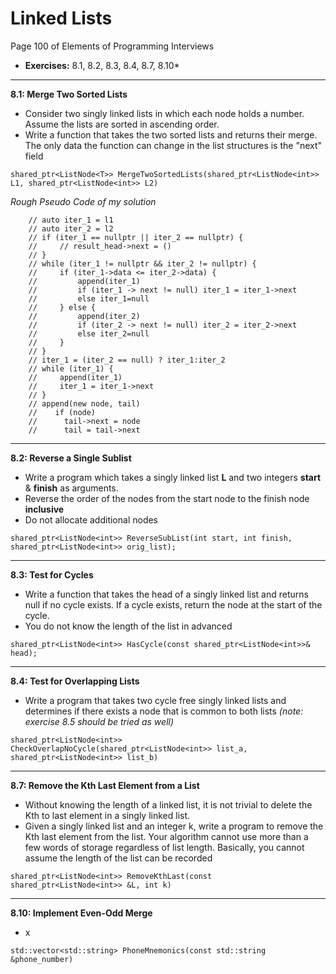 # Linked Lists #
Page 100 of Elements of Programming Interviews

*   **Exercises:** 8.1, 8.2, 8.3, 8.4, 8.7, 8.10*

---

**8.1: Merge Two Sorted Lists**

*   Consider two singly linked lists in which each node holds a number. Assume the lists are sorted in ascending order. 
*   Write a function that takes the two sorted lists and returns their merge. The only data the function can change in the list structures is the "next" field

`shared_ptr<ListNode<T>> MergeTwoSortedLists(shared_ptr<ListNode<int>> L1, shared_ptr<ListNode<int>> L2)`

_Rough Pseudo Code of my solution_

```
    // auto iter_1 = l1
    // auto iter_2 = l2
    // if (iter_1 == nullptr || iter_2 == nullptr) {
    //     // result_head->next = ()
    // }
    // while (iter_1 != nullptr && iter_2 != nullptr) {
    //     if (iter_1->data <= iter_2->data) {
    //         append(iter_1)
    //         if (iter_1 -> next != null) iter_1 = iter_1->next
    //         else iter_1=null
    //     } else {
    //         append(iter_2)
    //         if (iter_2 -> next != null) iter_2 = iter_2->next
    //         else iter_2=null
    //     }
    // }
    // iter_1 = (iter_2 == null) ? iter_1:iter_2
    // while (iter_1) {
    //     append(iter_1)
    //     iter_1 = iter_1->next
    // }
    // append(new node, tail)
    //    if (node)
    //      tail->next = node
    //      tail = tail->next
```

---

**8.2: Reverse a Single Sublist**

*   Write a program which takes a singly linked list **L** and two integers **start** & **finish** as arguments.
*   Reverse the order of the nodes from the start node to the finish node **inclusive**
*   Do not allocate additional nodes

`shared_ptr<ListNode<int>> ReverseSubList(int start, int finish,
                                         shared_ptr<ListNode<int>> orig_list);`

---

**8.3: Test for Cycles**

*   Write a function that takes the head of a singly linked list and returns null if no cycle exists. If a cycle exists, return the node at the start of the cycle.
*   You do not know the length of the list in advanced


`shared_ptr<ListNode<int>> HasCycle(const shared_ptr<ListNode<int>>& head);`

---

**8.4: Test for Overlapping Lists**

*   Write a program that takes two cycle free singly linked lists and determines if there exists a node that is common to both lists _(note: exercise 8.5 should be tried as well)_

`shared_ptr<ListNode<int>> CheckOverlapNoCycle(shared_ptr<ListNode<int>> list_a, shared_ptr<ListNode<int>> list_b)`

---

**8.7: Remove the Kth Last Element from a List**

*   Without knowing the length of a linked list, it is not trivial to delete the Kth to last element in a singly linked list.
*   Given a singly linked list and an integer k, write a program to remove the Kth last element from the list. Your algorithm cannot use more than a few words of storage regardless of list length. Basically, you cannot assume the length of the list can be recorded

`shared_ptr<ListNode<int>> RemoveKthLast(const shared_ptr<ListNode<int>> &L, int k)`

---

**8.10: Implement Even-Odd Merge**

*   x

`std::vector<std::string> PhoneMnemonics(const std::string &phone_number)`

